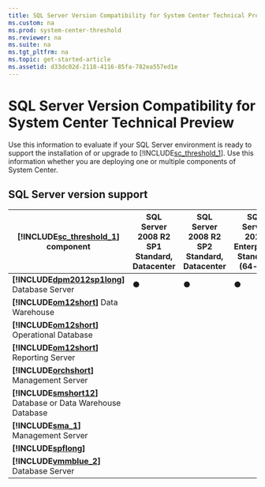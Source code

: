 ```yaml
---
title: SQL Server Version Compatibility for System Center Technical Preview
ms.custom: na
ms.prod: system-center-threshold
ms.reviewer: na
ms.suite: na
ms.tgt_pltfrm: na
ms.topic: get-started-article
ms.assetid: d33dc02d-2118-4116-85fa-782ea557ed1e
---
```

# SQL Server Version Compatibility for System Center Technical Preview
Use this information to evaluate if your SQL Server environment is ready to support the installation of or upgrade to [!INCLUDE[sc_threshold_1](../Token/sc_threshold_1_md.md)]. Use this information whether you are deploying one or multiple components of System Center.

## SQL Server version support

|**[!INCLUDE[sc_threshold_1](../Token/sc_threshold_1_md.md)]** component|SQL Server 2008 R2 SP1 Standard, Datacenter|SQL Server 2008 R2 SP2 Standard, Datacenter|SQL Server 2012 Enterprise, Standard \(64\-bit\)|SQL Server 2012 SP1 Enterprise, Standard \(64\-bit\)|SQL Server 2012 SP2 Enterprise, Standard \(64 bit\)|SQL Server 2014 Enterprise, Standard \(64\-bit\)|SQL Server 2014 SP1 Enterprise, Standard \(64\-bit\)|SQL Server 2016 RC1, Enterprise, Standard  (64\-bit\)|
|-------------------------------------------------------------------|-----------------------------------------------|-----------------------------------------------|----------------------------------------------------|--------------------------------------------------------|-------------------------------------------------------|----------------------------------------------------|--------------------------------------------------------|------------------------------------------------|
|**[!INCLUDE[dpm2012sp1long](../Token/dpm2012sp1long_md.md)]** Database Server|●|●|●|●|●|●|||
|**[!INCLUDE[om12short](../Token/om12short_md.md)]** Data Warehouse|||||●|●|●|●|
|**[!INCLUDE[om12short](../Token/om12short_md.md)]** Operational Database|||||●|●|●|●|
|**[!INCLUDE[om12short](../Token/om12short_md.md)]** Reporting Server|||||●|●|●|●|
|**[!INCLUDE[orchshort](../Token/orchshort_md.md)]** Management Server|||||●|●|●|●|
|**[!INCLUDE[smshort12](../Token/smshort12_md.md)]** Database or Data Warehouse Database|||||●|●|●|●|
|**[!INCLUDE[sma_1](../Token/sma_1_md.md)]** Management Server|||||●|●|●|●|
|**[!INCLUDE[spflong](../Token/spflong_md.md)]**|||||●|●|●|●|
|**[!INCLUDE[vmmblue_2](../Token/vmmblue_2_md.md)]** Database Server|||||●|●|●|●|


